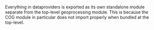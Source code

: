 Everything in dataproviders is exported as its own standalone module separate from the top-level geoprocessing module.  This is because the COG module in particular does not import properly when bundled at the top-level.